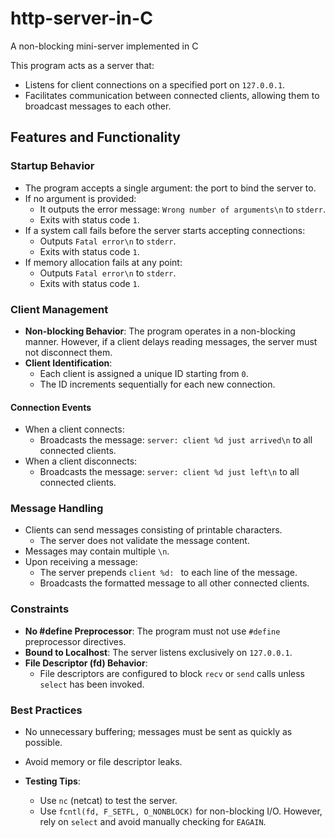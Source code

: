 # http-server-in-C  
A non-blocking mini-server implemented in C  

This program acts as a server that:  
- Listens for client connections on a specified port on `127.0.0.1`.
- Facilitates communication between connected clients, allowing them to broadcast messages to each other.  

## Features and Functionality  

### **Startup Behavior**
- The program accepts a single argument: the port to bind the server to.
- If no argument is provided:
  - It outputs the error message: `Wrong number of arguments\n` to `stderr`.
  - Exits with status code `1`.
- If a system call fails before the server starts accepting connections:
  - Outputs `Fatal error\n` to `stderr`.
  - Exits with status code `1`.
- If memory allocation fails at any point:
  - Outputs `Fatal error\n` to `stderr`.
  - Exits with status code `1`.

### **Client Management**
- **Non-blocking Behavior**: The program operates in a non-blocking manner. However, if a client delays reading messages, the server must not disconnect them.  
- **Client Identification**:  
  - Each client is assigned a unique ID starting from `0`.  
  - The ID increments sequentially for each new connection.  

#### **Connection Events**
- When a client connects:  
  - Broadcasts the message: `server: client %d just arrived\n` to all connected clients.  
- When a client disconnects:  
  - Broadcasts the message: `server: client %d just left\n` to all connected clients.  

### **Message Handling**
- Clients can send messages consisting of printable characters.  
  - The server does not validate the message content.  
- Messages may contain multiple `\n`.  
- Upon receiving a message:  
  - The server prepends `client %d: ` to each line of the message.  
  - Broadcasts the formatted message to all other connected clients.

### **Constraints**
- **No #define Preprocessor**: The program must not use `#define` preprocessor directives.  
- **Bound to Localhost**: The server listens exclusively on `127.0.0.1`.  
- **File Descriptor (fd) Behavior**:  
  - File descriptors are configured to block `recv` or `send` calls unless `select` has been invoked.  

### **Best Practices**
- No unnecessary buffering; messages must be sent as quickly as possible.  
- Avoid memory or file descriptor leaks.

- **Testing Tips**:  
  - Use `nc` (netcat) to test the server.  
  - Use `fcntl(fd, F_SETFL, O_NONBLOCK)` for non-blocking I/O. However, rely on `select` and avoid manually checking for `EAGAIN`.
